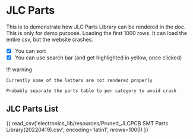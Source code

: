 # JLC Parts
This is to demonstrate how JLC Parts Library can be rendered in the doc. 
This is only for demo purpose. Loading the first 1000 rows. 
It can load the entire csv, but the website crashes. 

- [x] You can sort
- [x] You can use search bar (and get highlighted in yellow, once clicked)

!!! warning 

    Currently some of the letters are not rendered properly

    Probably separate the parts table to per category to avoid crash


## JLC Parts List


{{ read_csv('electronics_lib/resources/Pruned_JLCPCB SMT Parts Library(20220419).csv', encoding='latin1', nrows=1000) }}
